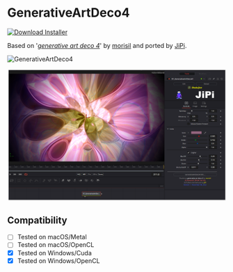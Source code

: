 # GenerativeArtDeco4
[![Download Installer](https://img.shields.io/static/v1?label=Download&message=GenerativeArtDeco4-Installer.lua&color=blue)](https://github.com/nmbr73/Shadertoys/releases/download/V1.1/GenerativeArtDeco4-Installer.lua "Installer")

Based on '_[generative art deco 4](https://www.shadertoy.com/view/mds3DX)_' by [morisil](https://www.shadertoy.com/user/morisil) and ported by [JiPi](../../Site/Profiles/JiPi.md).


![GenerativeArtDeco4](https://user-images.githubusercontent.com/78935215/200687263-7aee7e94-a670-48ad-9e1e-7f29f44f8fa6.gif)


[![Thumbnail](GenerativeArtDeco4.png)](https://www.shadertoy.com/view/mds3DX "View on Shadertoy.com")


## Compatibility
- [ ] Tested on macOS/Metal
- [ ] Tested on macOS/OpenCL
- [X] Tested on Windows/Cuda
- [X] Tested on Windows/OpenCL
